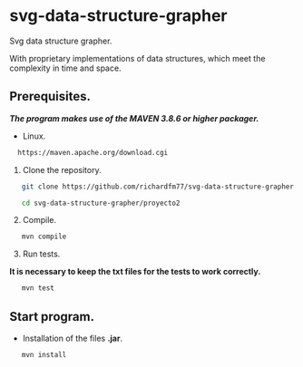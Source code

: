# svg-data-structure-grapher

Svg data structure grapher.

With proprietary implementations of data structures, which meet the complexity in time and space.

## Prerequisites.
**_The program makes use of the MAVEN 3.8.6 or higher packager._**

* Linux.
```sh
  https://maven.apache.org/download.cgi
```
1. Clone the repository.
```sh
   git clone https://github.com/richardfm77/svg-data-structure-grapher.git
```
```sh
   cd svg-data-structure-grapher/proyecto2
```

2. Compile.
```sh
   mvn compile
```

3. Run tests.

**It is necessary to keep the txt files for the tests to work correctly.**

```sh
   mvn test
```

## Start program.

* Installation of the files **.jar**.
```sh
   mvn install
```
